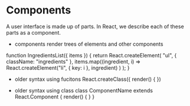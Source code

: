 # Components
A user interface is made up of parts. In React, we describe each of these parts as a component.
- components render trees of elements and other components

function IngredientsList({ items }) {
  return React.createElement(
    "ul",
    { className: "ingredients" },
    items.map((ingredient, i) =>
      React.createElement("li", { key: i }, ingredient)
    )
  );
}

- older syntax using fucitons
React.createClass({ render() { })

- older syntax using class
class ComponentName extends React.Component {
  render() {
  }
}



